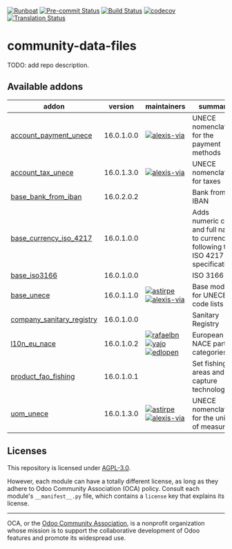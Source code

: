
[![Runboat](https://img.shields.io/badge/runboat-Try%20me-875A7B.png)](https://runboat.odoo-community.org/builds?repo=OCA/community-data-files&target_branch=16.0)
[![Pre-commit Status](https://github.com/OCA/community-data-files/actions/workflows/pre-commit.yml/badge.svg?branch=16.0)](https://github.com/OCA/community-data-files/actions/workflows/pre-commit.yml?query=branch%3A16.0)
[![Build Status](https://github.com/OCA/community-data-files/actions/workflows/test.yml/badge.svg?branch=16.0)](https://github.com/OCA/community-data-files/actions/workflows/test.yml?query=branch%3A16.0)
[![codecov](https://codecov.io/gh/OCA/community-data-files/branch/16.0/graph/badge.svg)](https://codecov.io/gh/OCA/community-data-files)
[![Translation Status](https://translation.odoo-community.org/widgets/community-data-files-16-0/-/svg-badge.svg)](https://translation.odoo-community.org/engage/community-data-files-16-0/?utm_source=widget)

<!-- /!\ do not modify above this line -->

# community-data-files

TODO: add repo description.

<!-- /!\ do not modify below this line -->

<!-- prettier-ignore-start -->

[//]: # (addons)

Available addons
----------------
addon | version | maintainers | summary
--- | --- | --- | ---
[account_payment_unece](account_payment_unece/) | 16.0.1.0.0 | [![alexis-via](https://github.com/alexis-via.png?size=30px)](https://github.com/alexis-via) | UNECE nomenclature for the payment methods
[account_tax_unece](account_tax_unece/) | 16.0.1.3.0 | [![alexis-via](https://github.com/alexis-via.png?size=30px)](https://github.com/alexis-via) | UNECE nomenclature for taxes
[base_bank_from_iban](base_bank_from_iban/) | 16.0.2.0.2 |  | Bank from IBAN
[base_currency_iso_4217](base_currency_iso_4217/) | 16.0.1.0.0 |  | Adds numeric code and full name to currencies, following the ISO 4217 specification
[base_iso3166](base_iso3166/) | 16.0.1.0.0 |  | ISO 3166
[base_unece](base_unece/) | 16.0.1.1.0 | [![astirpe](https://github.com/astirpe.png?size=30px)](https://github.com/astirpe) [![alexis-via](https://github.com/alexis-via.png?size=30px)](https://github.com/alexis-via) | Base module for UNECE code lists
[company_sanitary_registry](company_sanitary_registry/) | 16.0.1.0.0 |  | Sanitary Registry
[l10n_eu_nace](l10n_eu_nace/) | 16.0.1.0.2 | [![rafaelbn](https://github.com/rafaelbn.png?size=30px)](https://github.com/rafaelbn) [![yajo](https://github.com/yajo.png?size=30px)](https://github.com/yajo) [![edlopen](https://github.com/edlopen.png?size=30px)](https://github.com/edlopen) | European NACE partner categories
[product_fao_fishing](product_fao_fishing/) | 16.0.1.0.1 |  | Set fishing areas and capture technology
[uom_unece](uom_unece/) | 16.0.1.3.0 | [![astirpe](https://github.com/astirpe.png?size=30px)](https://github.com/astirpe) [![alexis-via](https://github.com/alexis-via.png?size=30px)](https://github.com/alexis-via) | UNECE nomenclature for the units of measure

[//]: # (end addons)

<!-- prettier-ignore-end -->

## Licenses

This repository is licensed under [AGPL-3.0](LICENSE).

However, each module can have a totally different license, as long as they adhere to Odoo Community Association (OCA)
policy. Consult each module's `__manifest__.py` file, which contains a `license` key
that explains its license.

----
OCA, or the [Odoo Community Association](http://odoo-community.org/), is a nonprofit
organization whose mission is to support the collaborative development of Odoo features
and promote its widespread use.
